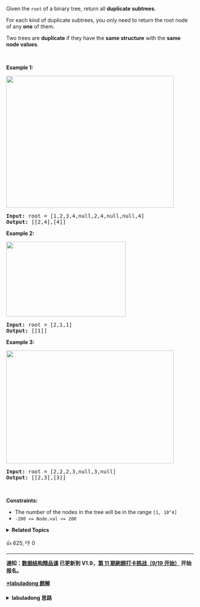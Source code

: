 <p>Given the <code>root</code>&nbsp;of a binary tree, return all <strong>duplicate subtrees</strong>.</p>

<p>For each kind of duplicate subtrees, you only need to return the root node of any <b>one</b> of them.</p>

<p>Two trees are <strong>duplicate</strong> if they have the <strong>same structure</strong> with the <strong>same node values</strong>.</p>

<p>&nbsp;</p>
<p><strong>Example 1:</strong></p>
<img alt="" src="https://assets.leetcode.com/uploads/2020/08/16/e1.jpg" style="width: 450px; height: 354px;" />
<pre>
<strong>Input:</strong> root = [1,2,3,4,null,2,4,null,null,4]
<strong>Output:</strong> [[2,4],[4]]
</pre>

<p><strong>Example 2:</strong></p>
<img alt="" src="https://assets.leetcode.com/uploads/2020/08/16/e2.jpg" style="width: 321px; height: 201px;" />
<pre>
<strong>Input:</strong> root = [2,1,1]
<strong>Output:</strong> [[1]]
</pre>

<p><strong>Example 3:</strong></p>
<img alt="" src="https://assets.leetcode.com/uploads/2020/08/16/e33.jpg" style="width: 450px; height: 303px;" />
<pre>
<strong>Input:</strong> root = [2,2,2,3,null,3,null]
<strong>Output:</strong> [[2,3],[3]]
</pre>

<p>&nbsp;</p>
<p><strong>Constraints:</strong></p>

<ul>
	<li>The number of the nodes in the tree will be in the range <code>[1, 10^4]</code></li>
	<li><code>-200 &lt;= Node.val &lt;= 200</code></li>
</ul>
<details><summary><strong>Related Topics</strong></summary>树 | 深度优先搜索 | 哈希表 | 二叉树</details><br>

<div>👍 625, 👎 0</div>

<div id="labuladong"><hr>

**通知：[数据结构精品课](https://aep.h5.xeknow.com/s/1XJHEO) 已更新到 V1.9，[第 11 期刷题打卡挑战（9/19 开始）](https://mp.weixin.qq.com/s/eUG2OOzY3k_ZTz-CFvtv5Q) 开始报名。**



<p><strong><a href="https://labuladong.github.io/article?qno=652" target="_blank">⭐️labuladong 题解</a></strong></p>
<details><summary><strong>labuladong 思路</strong></summary>

## 基本思路

比如说，你站在图中这个节点 2 上：

![](https://labuladong.github.io/algo/images/二叉树3/4.png)

如果你想知道以自己为根的子树是不是重复的，是否应该被加入结果列表中，你需要知道什么信息？

**你需要知道以下两点**：

**1、以我为根的这棵二叉树（子树）长啥样**？

**2、以其他节点为根的子树都长啥样**？

这就叫知己知彼嘛，我得知道自己长啥样，还得知道别人长啥样，然后才能知道有没有人跟我重复，对不对？

我怎么知道自己以我为根的二叉树长啥样？前文 [序列化和反序列化二叉树](https://labuladong.github.io/article/fname.html?fname=二叉树的序列化) 其实写过了，二叉树的前序/中序/后序遍历结果可以描述二叉树的结构。

我咋知道其他子树长啥样？每个节点都把以自己为根的子树的样子存到一个外部的数据结构里即可。

按照这个思路看代码就不难理解了。

**详细题解：[东哥带你刷二叉树（后序篇）](https://labuladong.github.io/article/fname.html?fname=二叉树系列3)**

**标签：[二叉树](https://mp.weixin.qq.com/mp/appmsgalbum?__biz=MzAxODQxMDM0Mw==&action=getalbum&album_id=2121994699837177859)**

## 解法代码

```java
class Solution {
    // 记录所有子树以及出现的次数
    HashMap<String, Integer> memo = new HashMap<>();
    // 记录重复的子树根节点
    LinkedList<TreeNode> res = new LinkedList<>();

    /* 主函数 */
    public List<TreeNode> findDuplicateSubtrees(TreeNode root) {
        traverse(root);
        return res;
    }

    String traverse(TreeNode root) {
        if (root == null) {
            return "#";
        }

        String left = traverse(root.left);
        String right = traverse(root.right);

        String subTree = left + "," + right + "," + root.val;

        int freq = memo.getOrDefault(subTree, 0);
        // 多次重复也只会被加入结果集一次
        if (freq == 1) {
            res.add(root);
        }
        // 给子树对应的出现次数加一
        memo.put(subTree, freq + 1);
        return subTree;
    }
}
```

</details>
</div>



